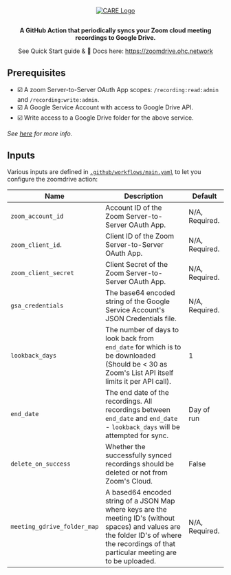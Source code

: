 <a href="https://zoomdrive.ohc.network/">
  <p align="center">
    <picture>
      <source media="(prefers-color-scheme: dark)" srcset="https://github.com/coronasafe/zoomdrive/blob/main/docs/src/images/logo/vector/default-monochrome-white.svg">
      <img alt="CARE Logo" src="https://github.com/coronasafe/zoomdrive/blob/main/docs/src/images/logo/vector/default-monochrome.svg">
    </picture>
  </p>
</a>

<h2></h2>
<p align="center"><b>A GitHub Action that periodically syncs your Zoom cloud meeting recordings to Google Drive.</b></p>
<p align="center">See Quick Start guide & 📖 Docs here: <a href="https://zoomdrive.ohc.network" target="_blank">https://zoomdrive.ohc.network</a></p>
<h2></h2>

## Prerequisites

- ☑️ A zoom Server-to-Server OAuth App scopes: `/recording:read:admin` and `/recording:write:admin`.
- ☑️ A Google Service Account with access to Google Drive API.
- ☑️ Write access to a Google Drive folder for the above service.

_See [here](https://zoomdrive.ohc.network/#pre-requisites) for more info._

## Inputs

Various inputs are defined in [`.github/workflows/main.yaml`](/.github/workflows/main.yaml) to let you configure the zoomdrive action:

| Name                        | Description                                                                                                                                                                                   | Default               |
|-----------------------------|-----------------------------------------------------------------------------------------------------------------------------------------------------------------------------------------------|-----------------------|
| `zoom_account_id`           | Account ID of the Zoom Server-to-Server OAuth App.                                                                                                                                            | N/A, Required.        |
| `zoom_client_id`.           | Client ID of the Zoom Server-to-Server OAuth App.                                                                                                                                             | N/A, Required.        |
| `zoom_client_secret`        | Client Secret of the Zoom Server-to-Server OAuth App.                                                                                                                                         | N/A, Required.        |
| `gsa_credentials`           | The base64 encoded string of the Google Service Account's JSON Credentials file.                                                                                                              | N/A, Required.        |
| `lookback_days`             | The number of days to look back from `end_date` for which is to be downloaded (Should be < 30 as Zoom's List API itself limits it per API call).                                              | 1                     |
| `end_date`                  | The end date of the recordings. All recordings between `end_date` and `end_date` - `lookback_days` will be attempted for sync.                                                                | Day of run            |
| `delete_on_success`         | Whether the successfully synced recordings should be deleted or not from Zoom's Cloud.                                                                                                        | False                 |
| `meeting_gdrive_folder_map` | A based64 encoded string of a JSON Map where keys are the meeting ID's (without spaces) and values are the folder ID's of where the recordings of that particular meeting are to be uploaded. | N/A, Required.        |
